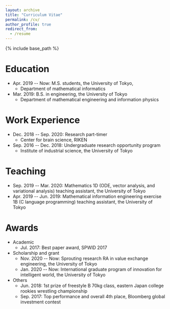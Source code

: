 ```yaml
---
layout: archive
title: "Curriculum Vitae"
permalink: /cv/
author_profile: true
redirect_from:
  - /resume
---
```


{% include base_path %}

Education
======
* Apr. 2019 -- Now: M.S. students, the University of Tokyo, 
  * Department of mathematical informatics
* Mar. 2019: B.S. in engineering, the University of Tokyo
  * Department of mathematical engineering and information physics
  
<!-- * Ph.D in Engineering, The Univeristy of Tokyo, 2024 (expected) -->

Work Experience
======
* Dec. 2018 -- Sep. 2020: Research part-timer
  * Center for brain science, RIKEN
* Sep. 2016 -- Dec. 2018: Undergraduate research opportunity program
  * Institute of industrial science, the University of Tokyo
  
<!--
Computer skills
======
* C/C++
* Python
* MATLAB
-->
  
Teaching
======
* Sep. 2019 -- Mar. 2020: Mathematics 1D (ODE, vector analysis, and variational analysis) teaching assistant, the University of Tokyo
* Apr. 2019 -- Jun. 2019: Mathematical information engineering exercise 1B (C language programming) teaching assistant, the University of Tokyo

Awards
======
- Academic
  - Jul. 2017: Best paper award, SPWID 2017
- Scholarship and grant
  - Nov. 2020 -- Now: Sprouting research RA in value exchange engineering, the University of Tokyo
  - Jan. 2020 -- Now: International graduate program of innovation for intelligent world, the University of Tokyo
- Others
  - Jun. 2018: 1st prize of freestyle B 70kg class, eastern Japan college rookies wrestling championship
  - Sep. 2017: Top performance and overall 4th place, Bloomberg global investment contest
